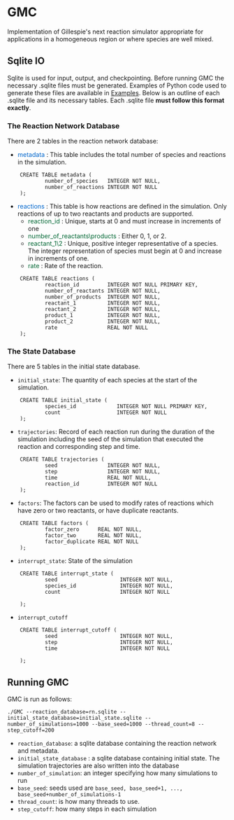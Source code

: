 # GMC

Implementation of Gillespie's next reaction simulator appropriate for applications in a homogeneous region or where species are well mixed.

## Sqlite IO  

Sqlite is used for input, output, and checkpointing. Before running GMC the necessary .sqlite files must be generated. Examples of Python code used to generate these files are available in [Examples](./Examples.html). Below is an outline of each .sqlite file and its necessary tables. Each .sqlite file **must follow this format exactly**. 

### The Reaction Network Database 
There are 2 tables in the reaction network database:
- <span style="color:#0066CC"> metadata </span> : This table includes the total number of species and reactions in the simulation.

```
    CREATE TABLE metadata (
            number_of_species   INTEGER NOT NULL,
            number_of_reactions INTEGER NOT NULL
    );
```

- <span style="color:#0066CC"> reactions </span>: This table is how reactions are defined in the simulation. Only reactions of up to two reactants and products are supported. 
    - <span style="color:#006633"> reaction_id </span>: Unique, starts at 0 and must increase in increments of one
    - <span style="color:#006633"> number_of_reactants\products </span>: Either 0, 1, or 2.
    - <span style="color:#006633"> reactant_1\2 </span>: Unique, positive integer representative of a species. The integer representation of species must begin at 0 and increase in increments of one.
    - <span style="color:#006633"> rate </span>: Rate of the reaction.

```
    CREATE TABLE reactions (
            reaction_id         INTEGER NOT NULL PRIMARY KEY,
            number_of_reactants INTEGER NOT NULL,
            number_of_products  INTEGER NOT NULL,
            reactant_1          INTEGER NOT NULL,
            reactant_2          INTEGER NOT NULL,
            product_1           INTEGER NOT NULL,
            product_2           INTEGER NOT NULL,
            rate                REAL NOT NULL
    );

```

### The State Database 
There are 5 tables in the initial state database. 

- `initial_state`: The quantity of each species at the start of the simulation.

```
    CREATE TABLE initial_state (
            species_id             INTEGER NOT NULL PRIMARY KEY,
            count                  INTEGER NOT NULL
    );
```
- `trajectories`: Record of each reaction run during the duration of the simulation including the seed of the simulation that executed the reaction and corresponding step and time.

```
    CREATE TABLE trajectories (
            seed                INTEGER NOT NULL,
            step                INTEGER NOT NULL,
            time                REAL NOT NULL,
            reaction_id         INTEGER NOT NULL
    );
```
- `factors`: The factors can be used to modify rates of reactions which have zero or two reactants, or have duplicate reactants.

```
    CREATE TABLE factors (
            factor_zero      REAL NOT NULL,
            factor_two       REAL NOT NULL,
            factor_duplicate REAL NOT NULL
    );
```
- `interrupt_state`: State of the simulation 

```
    CREATE TABLE interrupt_state (
            seed                    INTEGER NOT NULL,
            species_id              INTEGER NOT NULL,
            count                   INTEGER NOT NULL
            
    );
```
- `interrupt_cutoff`

```
    CREATE TABLE interrupt_cutoff (
            seed                    INTEGER NOT NULL,
            step                    INTEGER NOT NULL,
            time                    INTEGER NOT NULL
            
    );
```
## Running GMC

GMC is run as follows:

```
./GMC --reaction_database=rn.sqlite --initial_state_database=initial_state.sqlite --number_of_simulations=1000 --base_seed=1000 --thread_count=8 --step_cutoff=200
```

- `reaction_database`: a sqlite database containing the reaction network and metadata.
- `initial_state_database` : a sqlite database containing initial state. The simulation trajectories are also written into the database
- `number_of_simulation`: an integer specifying how many simulations to run
- `base_seed`: seeds used are `base_seed, base_seed+1, ..., base_seed+number_of_simulations-1`
- `thread_count`: is how many threads to use.
- `step_cutoff`: how many steps in each simulation

